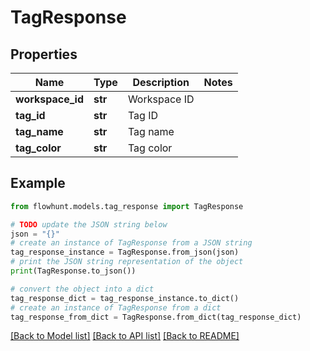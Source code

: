 # TagResponse


## Properties

Name | Type | Description | Notes
------------ | ------------- | ------------- | -------------
**workspace_id** | **str** | Workspace ID | 
**tag_id** | **str** | Tag ID | 
**tag_name** | **str** | Tag name | 
**tag_color** | **str** | Tag color | 

## Example

```python
from flowhunt.models.tag_response import TagResponse

# TODO update the JSON string below
json = "{}"
# create an instance of TagResponse from a JSON string
tag_response_instance = TagResponse.from_json(json)
# print the JSON string representation of the object
print(TagResponse.to_json())

# convert the object into a dict
tag_response_dict = tag_response_instance.to_dict()
# create an instance of TagResponse from a dict
tag_response_from_dict = TagResponse.from_dict(tag_response_dict)
```
[[Back to Model list]](../README.md#documentation-for-models) [[Back to API list]](../README.md#documentation-for-api-endpoints) [[Back to README]](../README.md)


